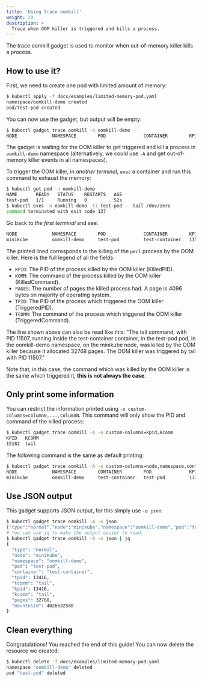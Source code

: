 ```yaml
---
title: 'Using trace oomkill'
weight: 20
description: >
  Trace when OOM killer is triggered and kills a process.
---
```


The trace oomkill gadget is used to monitor when out-of-memory killer kills a process.

## How to use it?

First, we need to create one pod with limited amount of memory:

```bash
$ kubectl apply -f docs/examples/limited-memory-pod.yaml
namespace/oomkill-demo created
pod/test-pod created
```

You can now use the gadget, but output will be empty:

```bash
$ kubectl gadget trace oomkill -n oomkill-demo
NODE             NAMESPACE        POD              CONTAINER        KPID   KCOMM            PAGES  TPID             TCOMM
```

The gadget is waiting for the OOM killer to get triggered and kill a process in `oomkill-demo` namespace (alternatively, we could use `-A` and get out-of-memory killer events in all namespaces).

To trigger the OOM killer, in *another terminal*, `exec` a container and run this command to exhaust the memory:

```bash
$ kubectl get pod -n oomkill-demo
NAME       READY   STATUS    RESTARTS   AGE
test-pod   1/1     Running   0          52s
$ kubectl exec -n oomkill-demo -ti test-pod -- tail /dev/zero
command terminated with exit code 137
```

Go back to *the first terminal* and see:

```bash
NODE             NAMESPACE        POD              CONTAINER        KPID   KCOMM            PAGES  TPID             TCOMM
minikube         oomkill-demo     test-pod         test-container   11507  tail             32768  11507  tail
```

The printed lined corresponds to the killing of the `perl` process by the OOM killer.
Here is the full legend of all the fields:

* `KPID`: The PID of the process killed by the OOM killer (KilledPID).
* `KOMM`: The command of the process killed by the OOM killer (KilledCommand).
* `PAGES`: The number of pages the killed process had. A page is 4096 bytes on majority of operating system.
* `TPID`: The PID of the process which triggered the OOM killer (TriggeredPID).
* `TCOMM`: The command of the process which triggered the OOM killer (TriggeredCommand).

The line shown above can also be read like this: "The tail command, with PID 11507, running inside the test-container container, in the test-pod pod, in the oomkill-demo namespace, on the minikube node, was killed by the OOM killer because it allocated 32768 pages. The OOM killer was triggered by tail with PID 11507."

Note that, in this case, the command which was killed by the OOM killer is the same which triggered it, **this is not always the case**.

## Only print some information

You can restrict the information printed using `-o custom-columns=column0,...,columnN`.
This command will only show the PID and command of the killed process:

```bash
$ kubectl gadget trace oomkill -A -o custom-columns=kpid,kcomm
KPID   KCOMM
15182  tail
```

The following command is the same as default printing:

```bash
$ kubectl gadget trace oomkill -A -o custom-columns=node,namespace,container,pod,kpid,kcomm,pages,tpid,tcomm
NODE             NAMESPACE        CONTAINER        POD              KPID   KCOMM            PAGES  TPID   TCOMM
minikube         oomkill-demo     test-container   test-pod         17349  tail             32768  17349  tail
```

## Use JSON output

This gadget supports JSON output, for this simply use `-o json`:

```bash
$ kubectl gadget trace oomkill -A -o json
{"type":"normal","node":"minikube","namespace":"oomkill-demo","pod":"test-pod","container":"test-container","tpid":13416,"tcomm":"tail","kpid":13416,"kcomm":"tail","pages":32768,"mountnsid":4026532588}
# You can use jq to make the output easier to read:
$ kubectl gadget trace oomkill -A -o json | jq
{
  "type": "normal",
  "node": "minikube",
  "namespace": "oomkill-demo",
  "pod": "test-pod",
  "container": "test-container",
  "tpid": 13416,
  "tcomm": "tail",
  "kpid": 13416,
  "kcomm": "tail",
  "pages": 32768,
  "mountnsid": 4026532588
}
```

## Clean everything

Congratulations! You reached the end of this guide!
You can now delete the resource we created:

```bash
$ kubectl delete -f docs/examples/limited-memory-pod.yaml
namespace "oomkill-demo" deleted
pod "test-pod" deleted
```
